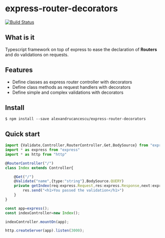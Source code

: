 # express-router-decorators

[![Build Status](https://travis-ci.org/alexandrucancescu/express-router-decorators.svg?branch=master)](https://travis-ci.org/alexandrucancescu/express-router-decorators)

## What is it

Typescript framework on top of express to ease the declaration of **Routers** and do validations on requests.

## Features

* Define classes as express router controller with decorators
* Define class methods as request handlers with decorators
* Define simple and complex validations with decorators

## Install
```batch
$ npm install --save alexandrucancescu/express-router-decorators
```

## Quick start

```typescript
import {Validate,Controller,RouterController,Get,BodySource} from "express-router-decorators"
import * as express from "express"
import * as http from "http"

@RouterController("/")
class Index extends Controller{

    @Get("/")
    @Validate("name",{type:"string"},BodySource.QUERY)
    private getIndex(req:express.Request,res:express.Response,next:express.NextFunction){
        res.send("<h1>You passed the validation</h1>")
    }
}

const app=express();
const indexController=new Index();

indexController.mountOn(app);

http.createServer(app).listen(3000);
```
